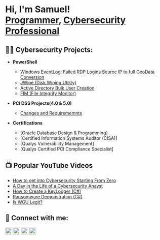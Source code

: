 <h1>Hi, I'm Samuel! <br/><a href="https://github.com/samlopoua">Programmer</a>, <a href="https://www.linkedin.com/in/samuellopoua/">Cybersecurity Professional</a></h1>

<h2>👨‍💻 Cybersecurity Projects:</h2>

- <b>PowerShell</b>
  - [Windows EventLog: Failed RDP Logins Source IP to full GeoData Conversion](https://github.com/samlopoua/Sentinel-Lab)
  - [JWipe (Disk Wiping Utility)](https://github.com/samlopoua/Jwipe.PowerShell)
  - [Active Directory Bulk User Creation](https://github.com/samlopoua/AD_PS)
  - [FIM (File Integrity Monitor)](https://github.com/samlopoua/PowerShell-Integrity-FIM)
    
- <b> PCI DSS Projects(4.0 & 5.0)</b>
  - [Changes and Requirememnts](https://github.com/samlopoua/pci-dss)

- <b> Certifications </b>
  - [Oracle Database Design & Programming]
  - [Certified Information Systems Auditor (CISA)]
  - [Qualys Vulnerability Management]
  - [Qualys Certified PCI Compliance Specialist]



<h2>📺 Popular YouTube Videos</h2>

- [How to get into Cybersecurity Starting From Zero](https://www.youtube.com/watch?v=a83ASGn_V_s)
- [A Day in the Life of a Cybersecurity Anayst](https://www.youtube.com/watch?v=uHy3oM7NnoU)
- [How to Create a KeyLogger (C#)](https://www.youtube.com/watch?v=N-L9hklSlNk)
- [Ransomware Demonstration (C#)](https://www.youtube.com/watch?v=OfvdQeh79s0)
- [Is WGU Legit?](https://www.youtube.com/watch?v=E2MwRWxDBkA)

<h2> 🤳 Connect with me:</h2>

[<img align="left" alt="JoshMadakor | YouTube" width="22px" src="https://cdn.jsdelivr.net/npm/simple-icons@v3/icons/youtube.svg" />][youtube]
[<img align="left" alt="JoshMadakor | Twitter" width="22px" src="https://cdn.jsdelivr.net/npm/simple-icons@v3/icons/twitter.svg" />][twitter]
[<img align="left" alt="JoshMadakor | LinkedIn" width="22px" src="https://cdn.jsdelivr.net/npm/simple-icons@v3/icons/linkedin.svg" />][linkedin]
[<img align="left" alt="JoshMadakor | Instagram" width="22px" src="https://cdn.jsdelivr.net/npm/simple-icons@v3/icons/instagram.svg" />][instagram]

[twitter]: https://twitter.com/
[youtube]: https://www.youtube.com/c/
[instagram]: https://www.instagram.com/
[linkedin]: https://linkedin.com/in/samuellopoua

<!--
**joshmadakor1/joshmadakor1** is a ✨ _special_ ✨ repository because its `README.md` (this file) appears on your GitHub profile.

Here are some ideas to get you started:

- 🔭 I’m currently working on ...
- 🌱 I’m currently learning ...
- 👯 I’m looking to collaborate on ...
- 🤔 I’m looking for help with ...
- 💬 Ask me about ...
- 📫 How to reach me: ...
- 😄 Pronouns: ...
- ⚡ Fun fact: ...
-->
